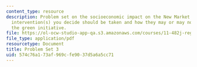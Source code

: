 ```yaml
---
content_type: resource
description: Problem set on the socioeconomic impact on the New Market area of the
  intervention(s) you decide should be taken and how they may or may not relate to
  the green initiative.
file: https://ol-ocw-studio-app-qa.s3.amazonaws.com/courses/11-482j-regional-socioeconomic-impact-analyses-and-modeling-fall-2007/574c76a173af969cfe9037d5a6a5cc71_pset3.pdf
file_type: application/pdf
resourcetype: Document
title: Problem Set 3
uid: 574c76a1-73af-969c-fe90-37d5a6a5cc71
---
```

